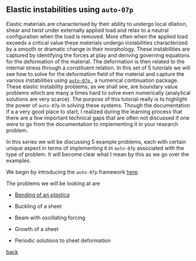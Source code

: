 Elastic instabilities using `auto-07p`
--------------------------------------

Elastic materials are characterised by their ability to undergo local
dilation, shear and twist under externally applied load and relax to a
neutral configuration when the load is removed. More often when the
applied load exceeds a critical value these materials undergo
instabilities characterized by a smooth or dramatic change in their
morphology. These instabilities are captured by identifying the forces
at play and deriving governing equations for the deformation of the
material. The deformation is then related to the internal stress through
a constituent relation. In this set of 5 tutorials we will see how to
solve for the deformation field of the material and capture the various
instabilities using [`auto-07p` ](https://github.com/auto-07p/auto-07p),
a numerical continuation package. These elastic instability problems, as
we shall see, are boundary value problems which are many a times hard to
solve even numerically (analytical solutions are very scarce). The
purpose of this tutorial really is to highlight the power of `auto-07p`
in solving these systems. Though the documentation if a a very good
place to start, I realized during the learning process that there are a
few important technical gaps that are often not discussed if one were to
go from the documentation to implementing it in your research problem.

In this series we will be discussing 5 example problems, each with
certain unique aspect in terms of implementing it in `auto-07p`
associated with the type of problem. It will become clear what I mean by
this as we go over the examples.

We begin by introducing the `auto-07p` framework [here](./).

The problems we will be looking at are

-   [Bending of an *elastica*](./)

-   Buckling of a sheet

-   Beam with oscillating forcing

-   Growth of a sheet

-   Periodic solutions to sheet deformation

[back](./fun)

